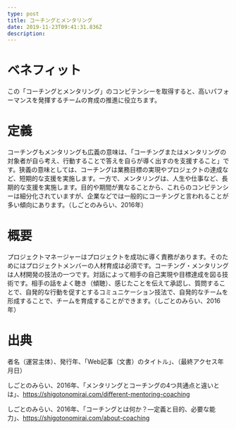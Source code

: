 ```yaml
---
type: post
title: コーチングとメンタリング
date: 2019-11-23T09:41:31.836Z
description:
---
```

# ベネフィット

この「コーチングとメンタリング」のコンピテンシーを取得すると、高いパフォーマンスを発揮するチームの育成の推進に役立ちます。

# 定義

コーチングもメンタリングも広義の意味は、「コーチングまたはメンタリングの対象者が自ら考え、行動することで答えを自らが導く出すのを支援すること」です。狭義の意味としては、コーチングは業務目標の実現やプロジェクトの達成など、短期的な支援を実施します。一方で、メンタリングは、人生や仕事など、長期的な支援を実施します。目的や期間が異なることから、これらのコンピテンシーは細分化されていますが、企業などでは一般的にコーチングと言われることが多い傾向にあります。（しごとのみらい、2016年）

# 概要

プロジェクトマネージャーはプロジェクトを成功に導く責務があります。そのためにはプロジェクトメンバーの人材育成は必須です。コーチング・メンタリングは人材開発の技法の一つです。対話によって相手の自己実現や目標達成を図る技術です。相手の話をよく聴き（傾聴）、感じたことを伝えて承認し、質問することで、自発的な行動を促すとするコミュニケーション技法で、自発的なチームを形成することで、チームを育成することができます。（しごとのみらい、2016年）

# 出典

者名（運営主体）、発行年、「Web記事（文書）のタイトル」、<URL>（最終アクセス年月日）

しごとのみらい、2016年、「メンタリングとコーチングの4つ共通点と違いとは」、https://shigotonomirai.com/different-mentoring-coaching

しごとのみらい、2016年、「コーチングとは何か？―定義と目的、必要な能力」、https://shigotonomirai.com/about-coaching
